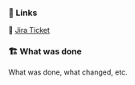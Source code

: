 ### 🔗   Links
🎫 [Jira Ticket](https://offerzen.atlassian.net/jira/software/projects/complete-link)

### 🏗️   What was done
What was done, what changed, etc.